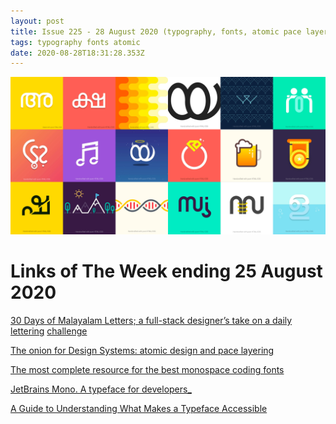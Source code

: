 ```yaml
---
layout: post
title: Issue 225 - 28 August 2020 (typography, fonts, atomic pace layering)
tags: typography fonts atomic
date: 2020-08-28T18:31:28.353Z
---
```

![30 Days of Malayalam Letters](/assets/uploads/issue-225.png "30 Days of Malayalam Letters")

# Links of The Week ending 25 August 2020

<a href="https://codepen.io/collection/DmQqqZ" title="30 Days of Malayalam Letters" alt="30 Days of Malayalam Letters">30 Days of Malayalam Letters; a full-stack designer’s take on a daily lettering</a> <a href="https://uxdesign.cc/a-full-stack-designers-take-on-a-daily-lettering-challenge-27385310b40a">challenge</a>

<a href="https://uxdesign.cc/the-onion-for-design-systems-atomic-design-and-pace-layering-4cc59a3c486" title="The onion for Design Systems: atomic design and pace layering" alt="The onion for Design Systems: atomic design and pace layering">The onion for Design Systems: atomic design and pace layering</a>

<a href="https://programmingfonts.tumblr.com/" title="The most complete resource for the best monospace coding fonts" alt="The most complete resource for the best monospace coding fonts">The most complete resource for the best monospace coding fonts</a>

<a href="https://www.jetbrains.com/lp/mono/" title="JetBrains Mono. A typeface for developers_" alt="JetBrains Mono. A typeface for developers_">JetBrains Mono. A typeface for developers_</a>

<a href="https://uxdesign.cc/a-guide-to-understanding-what-makes-a-typeface-accessible-and-how-to-make-informed-decisions-9e5c0b9040a0" title="A Guide to Understanding What Makes a Typeface Accessible" alt="A Guide to Understanding What Makes a Typeface Accessible">A Guide to Understanding What Makes a Typeface Accessible</a>